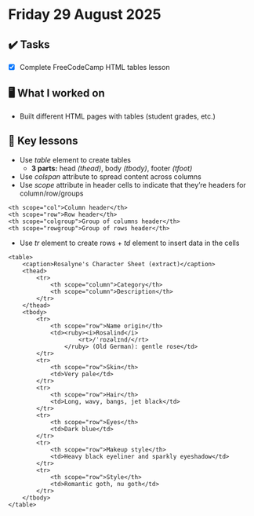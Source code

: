 # Friday 29 August 2025

## ✔️ Tasks

- [x] Complete FreeCodeCamp HTML tables lesson

## 🖥️ What I worked on

- Built different HTML pages with tables (student grades, etc.)

## 📓 Key lessons

- Use *table* element to create tables
	- **3 parts:** head *(thead)*, body *(tbody)*, footer *(tfoot)*
- Use *colspan* attribute to spread content across columns
- Use *scope* attribute in header cells to indicate that they’re headers for column/row/groups
```
<th scope="col">Column header</th>
<th scope="row">Row header</th>
<th scope="colgroup">Group of columns header</th>
<th scope="rowgroup">Group of rows header</th>
```
- Use *tr* element to create rows + *td* element to insert data in the cells
```
<table>
    <caption>Rosalyne's Character Sheet (extract)</caption>
    <thead>
        <tr>
            <th scope="column">Category</th>
            <th scope="column">Description</th>
        </tr>
    </thead>
    <tbody>
        <tr>
            <th scope="row">Name origin</th>
            <td><ruby><i>Rosalind</i>
                    <rt>/ˈrɒzəlɪnd/</rt>
                </ruby> (Old German): gentle rose</td>
        </tr>
        <tr>
            <th scope="row">Skin</th>
            <td>Very pale</td>
        </tr>
        <tr>
            <th scope="row">Hair</th>
            <td>Long, wavy, bangs, jet black</td>
        </tr>
        <tr>
            <th scope="row">Eyes</th>
            <td>Dark blue</td>
        </tr>
        <tr>
            <th scope="row">Makeup style</th>
            <td>Heavy black eyeliner and sparkly eyeshadow</td>
        </tr>
        <tr>
            <th scope="row">Style</th>
            <td>Romantic goth, nu goth</td>
        </tr>
    </tbody>
</table>
```
